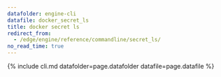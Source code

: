 ```yaml
---
datafolder: engine-cli
datafile: docker_secret_ls
title: docker secret ls
redirect_from:
  - /edge/engine/reference/commandline/secret_ls/
no_read_time: true
---
```

<!--
Sorry, but the contents of this page are automatically generated from
Docker's source code. If you want to suggest a change to the text that appears
here, you'll need to find the string by searching this repo:

https://github.com/docker/cli
-->
{% include cli.md datafolder=page.datafolder datafile=page.datafile %}
